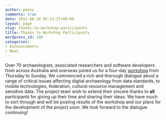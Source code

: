```yaml
---
author: penny
comments: true
date: 2012-08-20 03:13:27+00:00
layout: page
slug: thanks-to-workshop-participants
title: Thanks to Workshop Participants
wordpress_id: 196
categories:
- Announcements
- News
---
```


Over 70 archaeologists, associated researchers and software developers from across Australia and overseas joined us for a four-day [workshop](http://fedarch.org/ocs/index.php/FAIMS/SW2012) from Thursday to Sunday. We commenced a rich and thorough dialogue about a range of critical issues affecting digital archaeology from data standards, to mobile technologies, federation, cultural resource management and sensitive data. The project team wish to extend their sincere thanks to **all** participants for giving up their time and sharing their ideas. We have much to sort through and will be posting results of the workshop and our plans for the development of the project soon. We look forward to the dialogue continuing!
